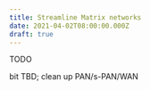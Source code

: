 ```yaml
---
title: Streamline Matrix networks
date: 2021-04-02T08:00:00.000Z
draft: true
---
```

TODO

bit TBD; clean up PAN/s-PAN/WAN
<!--more-->